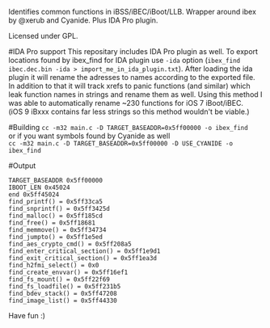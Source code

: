 Identifies common functions in iBSS/iBEC/iBoot/LLB. Wrapper around ibex by @xerub and Cyanide. Plus IDA Pro plugin.  

Licensed under GPL.

#IDA Pro support
This repositary includes IDA Pro plugin as well. To export locations found by ibex_find for IDA plugin use `-ida` option (`ibex_find ibec.dec.bin -ida > import_me_in_ida_plugin.txt`).
After loading the ida plugin it will rename the adresses to names according to the exported file. In addition to that it will track xrefs to panic functions (and similar) which leak function
names in strings and rename them as well. Using this method I was able to automatically rename ~230 functions for iOS 7 iBoot/iBEC.  
(iOS 9 iBxxx contains far less strings so this method wouldn't be viable.)

#Building
`cc -m32 main.c -D TARGET_BASEADDR=0x5ff00000 -o ibex_find`  
or if you want symbols found by Cyanide as well  
`cc -m32 main.c -D TARGET_BASEADDR=0x5ff00000 -D USE_CYANIDE -o ibex_find`


#Output
```
TARGET_BASEADDR 0x5ff00000
IBOOT_LEN 0x45024
end 0x5ff45024
find_printf() = 0x5ff33ca5
find_snprintf() = 0x5ff3425d
find_malloc() = 0x5ff185cd
find_free() = 0x5ff18681
find_memmove() = 0x5ff34734
find_jumpto() = 0x5ff1e5ed
find_aes_crypto_cmd() = 0x5ff208a5
find_enter_critical_section() = 0x5ff1e9d1
find_exit_critical_section() = 0x5ff1ea3d
find_h2fmi_select() = 0x0
find_create_envvar() = 0x5ff16ef1
find_fs_mount() = 0x5ff22f69
find_fs_loadfile() = 0x5ff231b5
find_bdev_stack() = 0x5ff47208
find_image_list() = 0x5ff44330
```  
Have fun :)

